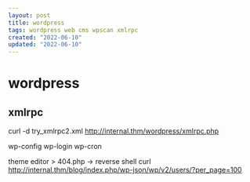 ```yaml
---
layout: post
title: wordpress
tags: wordpress web cms wpscan xmlrpc
created: "2022-06-10"
updated: "2022-06-10"
---
```


# wordpress

## xmlrpc

curl -d try_xmlrpc2.xml http://internal.thm/wordpress/xmlrpc.php

wp-config
wp-login
wp-cron

theme editor > 404.php -> reverse shell
curl http://internal.thm/blog/index.php/wp-json/wp/v2/users/?per_page=100